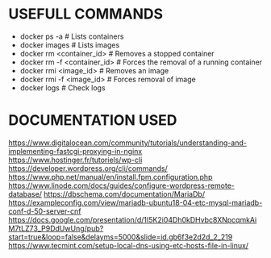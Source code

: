 # USEFULL COMMANDS

- docker ps -a                # Lists containers
- docker images               # Lists images 
- docker rm <container_id>    # Removes a stopped container
- docker rm -f <container_id> # Forces the removal of a running container
- docker rmi <image_id>       # Removes an image 
- docker rmi -f <image_id>    # Forces removal of image
- docker logs <service>       # Check logs

# DOCUMENTATION USED

https://www.digitalocean.com/community/tutorials/understanding-and-implementing-fastcgi-proxying-in-nginx
https://www.hostinger.fr/tutoriels/wp-cli
https://developer.wordpress.org/cli/commands/
https://www.php.net/manual/en/install.fpm.configuration.php
https://www.linode.com/docs/guides/configure-wordpress-remote-database/
https://dbschema.com/documentation/MariaDb/
https://exampleconfig.com/view/mariadb-ubuntu18-04-etc-mysql-mariadb-conf-d-50-server-cnf
https://docs.google.com/presentation/d/1I5K2i04Dh0kDHvbc8XNpcqmkAiM7tLZ73_P9DdUwUng/pub?start=true&loop=false&delayms=5000&slide=id.gb6f3e2d2d_2_219
https://www.tecmint.com/setup-local-dns-using-etc-hosts-file-in-linux/
